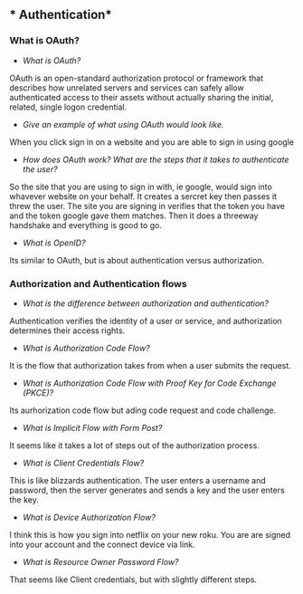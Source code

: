 ## * Authentication*

### What is OAuth?

* *What is OAuth?*

OAuth is an open-standard authorization protocol or framework that describes how unrelated servers and services can safely allow authenticated access to their assets without actually sharing the initial, related, single logon credential.


* *Give an example of what using OAuth would look like.*

When you click sign in on a website and you are able to sign in using google

* *How does OAuth work? What are the steps that it takes to authenticate the user?*

So the site that you are using to sign in with, ie google, would sign into whavever website on your behalf. It creates a sercret key then passes it threw the user. The site you are signing in verifies that the token you have and the token google gave them matches. Then it does a threeway handshake and everything is good to go.

* *What is OpenID?*

Its similar to OAuth, but is about authentication versus authorization. 

### Authorization and Authentication flows

* *What is the difference between authorization and authentication?*

Authentication verifies the identity of a user or service, and authorization determines their access rights.

* *What is Authorization Code Flow?*

It is the flow that authorization takes from when a user submits the request. 


* *What is Authorization Code Flow with Proof Key for Code Exchange (PKCE)?*

Its aurhorization code flow but ading code request and code challenge. 

* *What is Implicit Flow with Form Post?*

It seems like it takes a lot of steps out of the authorization process.

* *What is Client Credentials Flow?*

This is like blizzards authentication. The user enters a username and password, then the server generates and sends a key and the user enters the key.

* *What is Device Authorization Flow?*

I think this is how you sign into netflix on your new roku. You are are signed into your account and the connect device via link.

* *What is Resource Owner Password Flow?*

That seems like Client credentials, but with slightly different steps. 
